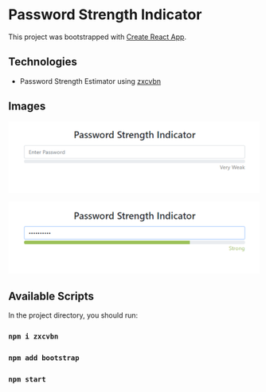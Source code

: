 # Password Strength Indicator

This project was bootstrapped with [Create React App](https://github.com/facebook/create-react-app).

## Technologies

- Password Strength Estimator using [zxcvbn](https://www.npmjs.com/package/zxcvbn)

## Images

![Very Weak.](/images/veryweak.png "Password Strength")

![Strong.](/images/strong.png "Password Strength")

## Available Scripts

In the project directory, you should run:

### `npm i zxcvbn`
### `npm add bootstrap`
### `npm start`
